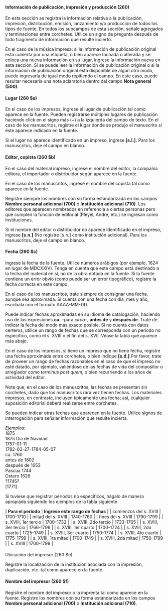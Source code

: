 #### Información de publicación, impresión y producción (260)

En esta sección se registra la información relativa a la publicación, impresión, distribución, emisión, lanzamiento y/o producción de todos los tipos de fuente. En todos los subcampos de esta sección, señale agregados y terminaciones entre corchetes. Utilice un signo de pregunta después de todo fragmento de información que resulte incierto.

En el caso de la música impresa: si la información de publicación original está cubierta por una etiqueta, o bien aparece tachada o alterada y se coloca una nueva información en su lugar, ingrese la información nueva en esta sección. Si se puede leer la información de publicación original o si la información de publicación original está disponible de algún otro modo, puede ingresarla de igual modo repitiendo el campo. En este caso, puede resultar necesaria una nota aclaratoria dentro del campo **Nota general (500)**.

#### Lugar (260 $a)

En el caso de los impresos, ingrese el lugar de publicación tal como aparece en la fuente. Pueden registrarse múltiples lugares de publicación haciendo click en el signo más (+) a la izquierda del campo de texto. En el caso de los manuscritos, registre el lugar donde se produjo el manuscrito si éste aparece indicado en la fuente.

Si el lugar no aparece identificado en un impreso, ingrese **[s.l.].** Para los manuscritos, deje el campo en blanco.

#### Editor, copista (260 $b)

En el caso del material impreso, ingrese el nombre del editor, la compañía editora, el importador o distribuidor según aparece en la fuente.

En el caso de los manuscritos, ingrese el nombre del copista tal como aparece en la fuente.

Registre siempre los nombres con su forma estandarizada en los campos **Nombre personal adicional (700)** o **Institución adicional**  **(710)**. Los editores que aparecen nombrados en referencia a ciertas personas pero que cumplen la función de editorial (Pleyel, André, etc.) se ingresan como Instituciones.

Si el nombre del editor o distribuidor no aparece identificado en el impreso, ingrese **[s.n.]** (No registre [s.n.] como institución adicional). Para los manuscritos, deje el campo en blanco.

#### Fecha (260 $c)

Ingrese la fecha de la fuente. Utilice números arábigos (por ejemplo, 1624 en lugar de MDCXXIV). Tenga en cuenta que este campo está destinado a la fecha del material en sí, no de la obra notada en la fuente. Si la fuente contiene un error obvio (como puede ser un error tipográfico), registre la fecha correcta en este campo.

En el caso de los manuscritos, trate siempre de consignar una fecha, aunque sea aproximada. Si cuenta con una fecha con día, mes y año, escríbala con el formato AAAA-MM-DD.

Puede indicar fechas aproximadas en su idioma de catalogación, haciendo uso de las expresiones **ca.** –para _circa–_, **antes de** y **después de**. Trate de indicar la fecha del modo más exacto posible. Si no cuenta con datos certeros, utilice un rango de fechas que se corresponda con un período no específico, como el s. XVIII o el fin del s. XVII. Véase la tabla que aparece más abajo.

En el caso de los impresos, si tiene un impreso que no tiene fecha, registre una fecha aproximada entre corchetes, o bien indique **[s.d.]**.Por favor, trate de proveer un rango de fechas razonables en el caso de que el impreso no esté datado, por ejemplo, valiéndose de las fechas de vida del compositor o arreglador como _terminus post quem_, o bien recurriendo a los años de actividad del editor.

Note que, en el caso de los manuscritos, las fechas se presentan sin corchetes, dado que los manuscritos rara vez tienen fechas. Los materiales impresos, en contraste, incluyen típicamente una fecha; así, cualquier suposición editorial deberá realizarse entre corchetes.

Se pueden indicar otras fechas que aparecen en la fuente. Utilice signos de interrogación para señalar información que resulte incierta.

_Ejemplos:_  
1875  
 1875 Día de Navidad  
 1757-01-11  
 1782-03-27-1784-05-07  
 ca. 1760  
 antes de 1802  
 después de 1653  
 Pascua 1744  
 Ostern 1626  
 ?1745?  
 [1771]

Si tuviese que registrar períodos no específicos, hágalo de manera apropiada siguiendo los ejemplos de la tabla siguiente

| **Para el período** | **Ingrese este rango de fechas** |
| comienzos del s. XVIII | 1700-1710 |
| mitad del s. XVIII | 1740-1760 |
| fines del s. XVIII | 1790-1799 |
| s. XVIII, 1er tercio | 1700-1732 |
| s. XVIII, 2do tercio | 1733-1765 |
| s. XVIII, 3er tercio | 1766-1799 |
| s. XVIII, 1er cuarto | 1700-1724 |
| s. XVIII, 2do cuarto | 1725-1749 |
| s. XVIII, 3er cuarto | 1750-1774 |
| s. XVIII, 4to cuarto | 1775-1799 |
| s. XVIII, 1ra mitad | 1700-1749 |
| s. XVIII, 2da mitad | 1750-1799 |
| s. XVIII | 1700-1799 |

####   
Ubicación del impresor (260 $e)

Registre la localización de la institución asociada con la impresión, duplicación, etc. tal como aparece en la fuente.

#### Nombre del impresor (260 $f)

Registre el nombre del impresor o la imprenta tal como aparece en la fuente. Registre los nombres con su forma estandarizada en los campos **Nombre personal adicional (700)** o **Institución adicional**  **(710)**.

 